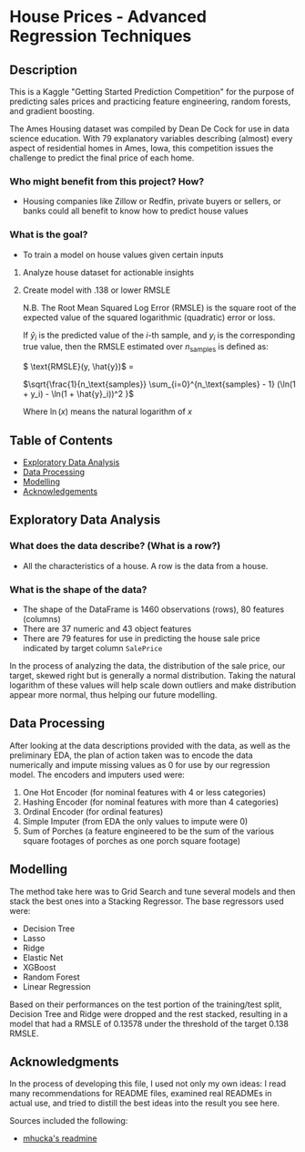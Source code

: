 # House Prices - Advanced Regression Techniques

## Description

This is a Kaggle "Getting Started Prediction Competition" for the purpose of predicting sales prices and practicing feature engineering, random forests, and gradient boosting.

The Ames Housing dataset was compiled by Dean De Cock for use in data science education. With 79 explanatory variables describing (almost) every aspect of residential homes in Ames, Iowa, this competition issues the challenge to predict the final price of each home.

### Who might benefit from this project?  How? 

- Housing companies like Zillow or Redfin, private buyers or sellers, or banks could all benefit to know how to predict house values

### What is the goal?

- To train a model on house values given certain inputs
1. Analyze house dataset for actionable insights
2. Create model with .138 or lower RMSLE

    N.B. The Root Mean Squared Log Error (RMSLE) is the square root of the expected value of the squared logarithmic (quadratic) error or loss.

    If $\hat{y}_i$ is the predicted value of the $i$-th sample, and $y_i$ is the corresponding true value, then the RMSLE estimated over $n_{\text{samples}}$ is defined as:

    $ \text{RMSLE}(y, \hat{y})$ =

    $\sqrt{\frac{1}{n_\text{samples}} \sum_{i=0}^{n_\text{samples} - 1} (\ln(1 + y_i) - \ln(1 + \hat{y}_i))^2 }$

    Where $\ln (x)$ means the natural logarithm of $x$

## Table of Contents

- [Exploratory Data Analysis](#Exploratory)
- [Data Processing](#Data)
- [Modelling](#Modelling)
- [Acknowledgements](#Acknowledgements)

## Exploratory Data Analysis

### What does the data describe? (What is a row?)

- All the characteristics of a house. A row is the data from a house.

### What is the shape of the data?

- The shape of the DataFrame is 1460 observations (rows), 80 features (columns)
- There are 37 numeric and 43 object features
- There are 79 features for use in predicting the house sale price indicated by target column `SalePrice`

In the process of analyzing the data, the distribution of the sale price, our target, skewed right but is generally a normal distribution. Taking the natural logarithm of these values will help scale down outliers and make distribution appear more normal, thus helping our future modelling.

## Data Processing

After looking at the data descriptions provided with the data, as well as the preliminary EDA, the plan of action taken was to encode the data numerically and impute missing values as 0 for use by our regression model. The encoders and imputers used were:

1. One Hot Encoder (for nominal features with 4 or less categories)
2. Hashing Encoder (for nominal features with more than 4 categories)
3. Ordinal Encoder (for ordinal features)
4. Simple Imputer (from EDA the only values to impute were 0)
5. Sum of Porches (a feature engineered to be the sum of the various square footages of porches as one porch square footage)

## Modelling

The method take here was to Grid Search and tune several models and then stack the best ones into a Stacking Regressor. The base regressors used were:

- Decision Tree
- Lasso
- Ridge
- Elastic Net
- XGBoost
- Random Forest
- Linear Regression

Based on their performances on the test portion of the training/test split, Decision Tree and Ridge were dropped and the rest stacked, resulting in a model that had a RMSLE of 0.13578 under the threshold of the target 0.138 RMSLE.

## Acknowledgments

In the process of developing this file, I used not only my own ideas: I read many recommendations for README files, examined real READMEs in actual use, and tried to distill the best ideas into the result you see here.

Sources included the following:

* [mhucka's readmine](https://github.com/mhucka/readmine)
